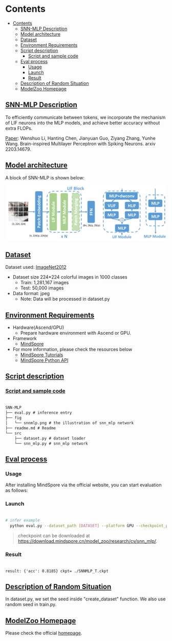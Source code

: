 # Contents

- [Contents](#contents)
    - [SNN-MLP Description](#snn-mlp-description)
    - [Model architecture](#model-architecture)
    - [Dataset](#dataset)
    - [Environment Requirements](#environment-requirements)
    - [Script description](#script-description)
        - [Script and sample code](#script-and-sample-code)
    - [Eval process](#eval-process)
        - [Usage](#usage)
        - [Launch](#launch)
        - [Result](#result)
    - [Description of Random Situation](#description-of-random-situation)
    - [ModelZoo Homepage](#modelzoo-homepage)

## [SNN-MLP Description](#contents)

 To efficiently communicate between tokens, we incorporate the mechanism of LIF neurons into the MLP models, and achieve better accuracy without extra FLOPs.

[Paper](https://arxiv.org/pdf/2203.14679.pdf): Wenshuo Li, Hanting Chen, Jianyuan Guo, Ziyang Zhang, Yunhe Wang. Brain-inspired Multilayer Perceptron with Spiking Neurons. arxiv 2203.14679.

## [Model architecture](#contents)

A block of SNN-MLP is shown below:

![image-20211026160438718](./snnmlp.png)

## [Dataset](#contents)

Dataset used: [ImageNet2012](http://www.image-net.org/)

- Dataset size 224*224 colorful images in 1000 classes
    - Train: 1,281,167 images  
    - Test: 50,000 images
- Data format: jpeg
    - Note: Data will be processed in dataset.py

## [Environment Requirements](#contents)

- Hardware(Ascend/GPU)
    - Prepare hardware environment with Ascend or GPU.
- Framework
    - [MindSpore](https://www.mindspore.cn/install/en)
- For more information, please check the resources below
    - [MindSpore Tutorials](https://www.mindspore.cn/tutorials/en/master/index.html)
    - [MindSpore Python API](https://www.mindspore.cn/docs/en/master/index.html)

## [Script description](#contents)

### [Script and sample code](#contents)

```text

SNN-MLP
├── eval.py # inference entry
├── fig
│   └── snnmlp.png # the illustration of snn_mlp network
├── readme.md # Readme
└── src
    ├── dataset.py # dataset loader
    └── snn_mlp.py # snn_mlp network

```

## [Eval process](#contents)

### Usage

After installing MindSpore via the official website, you can start evaluation as follows:

### Launch

```bash

# infer example
  python eval.py --dataset_path [DATASET] --platform GPU --checkpoint_path [CHECKPOINT_PATH] --model [snnmlp_t|snnmlp_s|snnmlp_b] #GPU

```

> checkpoint can be downloaded at https://download.mindspore.cn/model_zoo/research/cv/snn_mlp/.

### Result

```text

result: {'acc': 0.8185} ckpt= ./SNNMLP_T.ckpt

```

## [Description of Random Situation](#contents)

In dataset.py, we set the seed inside "create_dataset" function. We also use random seed in train.py.

## [ModelZoo Homepage](#contents)

Please check the official [homepage](https://gitee.com/mindspore/models).